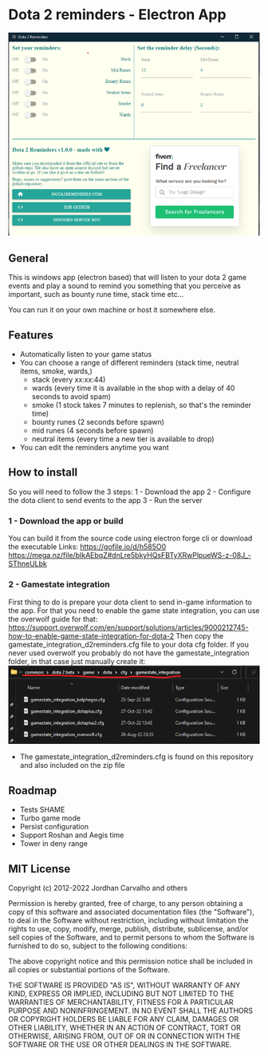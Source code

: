 # Dota 2 reminders - Electron App 

![Electron app](dev_assets/elec.png?raw=true "Electron app")


## General
This is windows app (electron based) that will listen to your dota 2 game events and play a sound to remind you something that you perceive as important, such as bounty rune time, stack time etc...

You can run it on your own machine or host it somewhere else.

## Features

- Automatically listen to your game status
- You can choose a range of different reminders (stack time, neutral items, smoke, wards,)
  - stack (every xx:xx:44)
  - wards (every time it is available in the shop with a delay of 40 seconds to avoid spam)
  - smoke (1 stock takes 7 minutes to replenish, so that's the reminder time)
  - bounty runes (2 seconds before spawn)
  - mid runes (4 seconds before spawn)
  - neutral items (every time a new tier is available to drop)
- You can edit the reminders anytime you want

## How to install
So you will need to follow the 3 steps:
1 - Download the app
2 - Configure the dota client to send events to the app
3 - Run the server

### 1 - Download the app or build
You can build it from the source code using electron forge cli or download the executable Links:
https://gofile.io/d/h585O0
https://mega.nz/file/bIkAEbqZ#dnLre5bkyHQsFBTyXRwPlpueWS-z-08J_-SThneULbk


### 2 - Gamestate integration
First thing to do is prepare your dota client to send in-game information to the app.
For that you need to enable the game state integration, you can use the overwolf guide for that:
https://support.overwolf.com/en/support/solutions/articles/9000212745-how-to-enable-game-state-integration-for-dota-2
Then copy the gamestate_integration_d2reminders.cfg file to your dota cfg folder.
If you never used overwolf you probably do not have the gamestate_integration folder, in that case just manually create it:
![DotaFolder](dev_assets/gamestatePath.png?raw=true "Gamestate path")
* The gamestate_integration_d2reminders.cfg is found on this repository and also included on the zip file

## Roadmap
- Tests SHAME
- Turbo game mode
- Persist configuration
- Support Roshan and Aegis time
- Tower in deny range

## MIT License

Copyright (c) 2012-2022 Jordhan Carvalho and others

Permission is hereby granted, free of charge, to any person obtaining a copy
of this software and associated documentation files (the "Software"), to deal
in the Software without restriction, including without limitation the rights
to use, copy, modify, merge, publish, distribute, sublicense, and/or sell
copies of the Software, and to permit persons to whom the Software is
furnished to do so, subject to the following conditions:

The above copyright notice and this permission notice shall be included in all
copies or substantial portions of the Software.

THE SOFTWARE IS PROVIDED "AS IS", WITHOUT WARRANTY OF ANY KIND, EXPRESS OR
IMPLIED, INCLUDING BUT NOT LIMITED TO THE WARRANTIES OF MERCHANTABILITY,
FITNESS FOR A PARTICULAR PURPOSE AND NONINFRINGEMENT. IN NO EVENT SHALL THE
AUTHORS OR COPYRIGHT HOLDERS BE LIABLE FOR ANY CLAIM, DAMAGES OR OTHER
LIABILITY, WHETHER IN AN ACTION OF CONTRACT, TORT OR OTHERWISE, ARISING FROM,
OUT OF OR IN CONNECTION WITH THE SOFTWARE OR THE USE OR OTHER DEALINGS IN THE
SOFTWARE.
